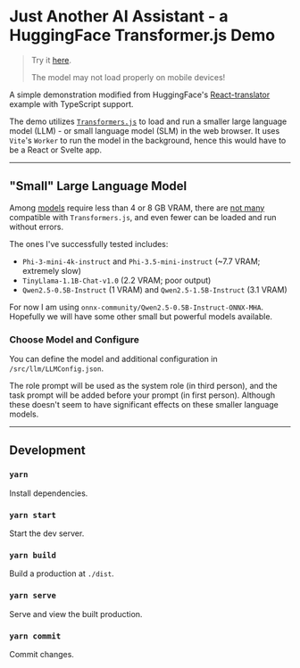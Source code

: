 # Just Another AI Assistant - a HuggingFace Transformer.js Demo

> Try it [here](https://alankrantas.github.io/just-another-ai-assistant-huggingface-transformers-js/).
>
> The model may not load properly on mobile devices!

A simple demonstration modified from HuggingFace's [React-translator](https://github.com/huggingface/transformers.js/tree/main/examples/react-translator) example with TypeScript support.

The demo utilizes [`Transformers.js`](https://huggingface.co/docs/transformers.js/index) to load and run a smaller large language model (LLM) - or small language model (SLM) in the web browser. It uses `Vite`'s `Worker` to run the model in the background, hence this would have to be a React or Svelte app.

---

## "Small" Large Language Model

Among [models](https://llm.extractum.io/list/) require less than 4 or 8 GB VRAM, there are [not many](https://huggingface.co/models?pipeline_tag=text-generation&library=transformers.js&sort=trending) compatible with `Transformers.js`, and even fewer can be loaded and run without errors.

The ones I've successfully tested includes:

- `Phi-3-mini-4k-instruct` and `Phi-3.5-mini-instruct` (~7.7 VRAM; extremely slow)
- `TinyLlama-1.1B-Chat-v1.0` (2.2 VRAM; poor output)
- `Qwen2.5-0.5B-Instruct` (1 VRAM) and `Qwen2.5-1.5B-Instruct` (3.1 VRAM)

For now I am using `onnx-community/Qwen2.5-0.5B-Instruct-ONNX-MHA`. Hopefully we will have some other small but powerful models available.

### Choose Model and Configure

You can define the model and additional configuration in `/src/llm/LLMConfig.json`.

The role prompt will be used as the system role (in third person), and the task prompt will be added before your prompt (in first person). Although these doesn't seem to have significant effects on these smaller language models.

---

## Development

### `yarn`

Install dependencies.

### `yarn start`

Start the dev server.

### `yarn build`

Build a production at `./dist`.

### `yarn serve`

Serve and view the built production.

### `yarn commit`

Commit changes.
